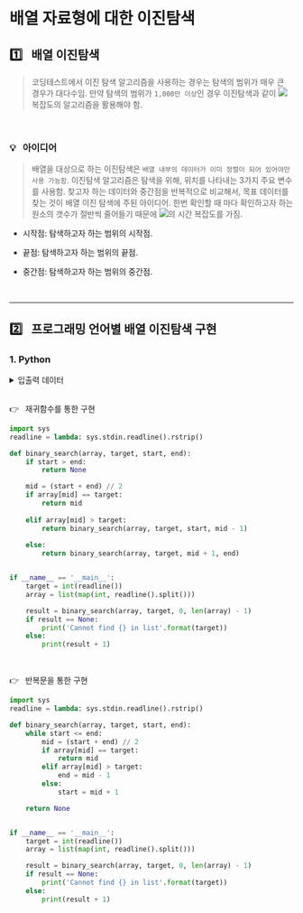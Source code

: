 # 배열 자료형에 대한 이진탐색

## :one:&ensp; 배열 이진탐색

> 코딩테스트에서 이진 탐색 알고리즘을 사용하는 경우는 탐색의 범위가 매우 큰 경우가 대다수임. 만약 탐색의 범위가 `1,000만 이상`인 경우 이진탐색과 같이 <img src="https://chart.apis.google.com/chart?cht=tx&chl=O(%5Clog%7B%7D%7Bn%7D)" /> 복잡도의 알고리즘을 활용해야 함.

<br/>

### :bulb:&ensp; 아이디어

> 배열을 대상으로 하는 이진탐색은 `배열 내부의 데이터가 이미 정렬이 되어 있어야만 사용 가능함`. 이진탐색 알고리즘은 탐색을 위해, 위치를 나타내는 3가지 주요 변수를 사용함. 찾고자 하는 데이터와 중간점을 반복적으로 비교해서, 목표 데이터를 찾는 것이 배열 이진 탐색에 주된 아이디어. 한번 확인할 때 마다 확인하고자 하는 원소의 갯수가 절반씩 줄어들기 때문에 <img src="https://chart.apis.google.com/chart?cht=tx&chl=O(%5Clog%7B%7D%7Bn%7D)" />의 시간 복잡도를 가짐.

* 시작점: 탐색하고자 하는 범위의 시작점.

* 끝점: 탐색하고자 하는 범위의 끝점.

* 중간점: 탐색하고자 하는 범위의 중간점.

<br/>

---
## :two:&ensp; 프로그래밍 언어별 배열 이진탐색 구현

### 1. Python

<details><summary>입출력 데이터</summary>

```bash
# Input Data 1 
7
1 3 5 7 9 11 13 15 17 19

# Output 1
4


# Input Data 2
7
1 3 5 6 9 11 13 15 17 19

# Output 2
Cannot find 7 in list
```

</details><br/>


:point_right:&ensp; 재귀함수를 통한 구현

```python
import sys
readline = lambda: sys.stdin.readline().rstrip()

def binary_search(array, target, start, end):
    if start > end:
        return None

    mid = (start + end) // 2
    if array[mid] == target:
        return mid
    
    elif array[mid] > target:
        return binary_search(array, target, start, mid - 1)
    
    else:
        return binary_search(array, target, mid + 1, end)


if __name__ == '__main__':
    target = int(readline())
    array = list(map(int, readline().split()))

    result = binary_search(array, target, 0, len(array) - 1)
    if result == None:
        print('Cannot find {} in list'.format(target))
    else:
        print(result + 1)
```

<br/>

:point_right:&ensp; 반복문을 통한 구현

```py
import sys
readline = lambda: sys.stdin.readline().rstrip()

def binary_search(array, target, start, end):
    while start <= end:
        mid = (start + end) // 2
        if array[mid] == target:
            return mid
        elif array[mid] > target:
            end = mid - 1
        else:
            start = mid + 1

    return None


if __name__ == '__main__':
    target = int(readline())
    array = list(map(int, readline().split()))

    result = binary_search(array, target, 0, len(array) - 1)
    if result == None:
        print('Cannot find {} in list'.format(target))
    else:
        print(result + 1)
```